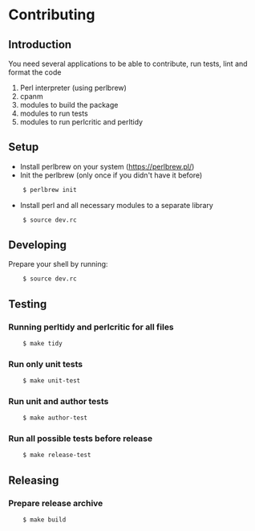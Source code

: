 # Contributing

## Introduction

You need several applications to be able to contribute, run tests, lint and format the code

1. Perl interpreter (using perlbrew)
2. cpanm
3. modules to build the package
4. modules to run tests
5. modules to run perlcritic and perltidy

## Setup

* Install perlbrew on your system (https://perlbrew.pl/)
* Init the perlbrew (only once if you didn't have it before)
```bash
    $ perlbrew init
```
* Install perl and all necessary modules to a separate library
```bash
    $ source dev.rc
```

## Developing

Prepare your shell by running:

```bash
    $ source dev.rc
```

## Testing

### Running perltidy and perlcritic for all files

```bash
    $ make tidy
```

### Run only unit tests

```bash
    $ make unit-test
```

### Run unit and author tests

```bash
    $ make author-test
```

### Run all possible tests before release

```bash
    $ make release-test
```

## Releasing

### Prepare release archive

```bash
    $ make build
```
